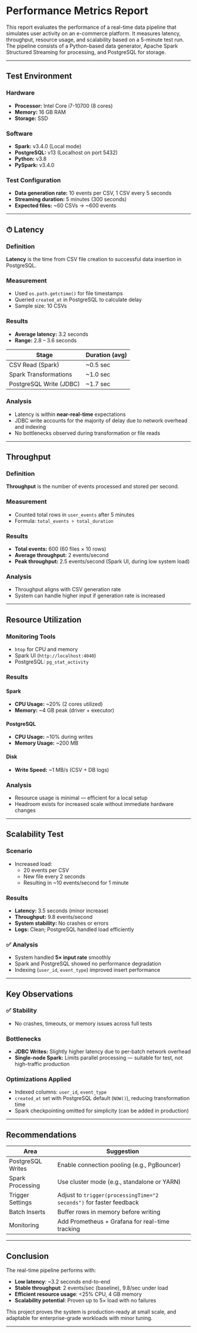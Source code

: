 #  Performance Metrics Report

This report evaluates the performance of a real-time data pipeline that simulates user activity on an e-commerce platform. It measures latency, throughput, resource usage, and scalability based on a 5-minute test run. The pipeline consists of a Python-based data generator, Apache Spark Structured Streaming for processing, and PostgreSQL for storage.

---

##  Test Environment

###  Hardware
- **Processor:** Intel Core i7-10700 (8 cores)
- **Memory:** 16 GB RAM
- **Storage:** SSD

###  Software
- **Spark:** v3.4.0 (Local mode)
- **PostgreSQL:** v13 (Localhost on port 5432)
- **Python:** v3.8
- **PySpark:** v3.4.0

###  Test Configuration
- **Data generation rate:** 10 events per CSV, 1 CSV every 5 seconds
- **Streaming duration:** 5 minutes (300 seconds)
- **Expected files:** ~60 CSVs → ~600 events

---

## ⏱ Latency

###  Definition  
**Latency** is the time from CSV file creation to successful data insertion in PostgreSQL.

###  Measurement  
- Used `os.path.getctime()` for file timestamps  
- Queried `created_at` in PostgreSQL to calculate delay  
- Sample size: 10 CSVs

###  Results
- **Average latency:** 3.2 seconds
- **Range:** 2.8 – 3.6 seconds

| Stage               | Duration (avg) |
|---------------------|----------------|
| CSV Read (Spark)    | ~0.5 sec       |
| Spark Transformations | ~1.0 sec       |
| PostgreSQL Write (JDBC) | ~1.7 sec       |

###  Analysis
- Latency is within **near-real-time** expectations  
- JDBC write accounts for the majority of delay due to network overhead and indexing  
- No bottlenecks observed during transformation or file reads

---

##  Throughput

###  Definition  
**Throughput** is the number of events processed and stored per second.

###  Measurement  
- Counted total rows in `user_events` after 5 minutes  
- Formula: `total_events ÷ total_duration`

###  Results
- **Total events:** 600 (60 files × 10 rows)
- **Average throughput:** 2 events/second
- **Peak throughput:** 2.5 events/second (Spark UI, during low system load)

###  Analysis
- Throughput aligns with CSV generation rate  
- System can handle higher input if generation rate is increased

---

##  Resource Utilization

###  Monitoring Tools  
- `htop` for CPU and memory  
- Spark UI (`http://localhost:4040`)  
- PostgreSQL: `pg_stat_activity`

###  Results

#### Spark
- **CPU Usage:** ~20% (2 cores utilized)
- **Memory:** ~4 GB peak (driver + executor)

#### PostgreSQL
- **CPU Usage:** ~10% during writes
- **Memory Usage:** ~200 MB

#### Disk
- **Write Speed:** ~1 MB/s (CSV + DB logs)

###  Analysis
- Resource usage is minimal — efficient for a local setup  
- Headroom exists for increased scale without immediate hardware changes

---

##  Scalability Test

###  Scenario
- Increased load:  
  - 20 events per CSV  
  - New file every 2 seconds  
  - Resulting in ~10 events/second for 1 minute

###  Results
- **Latency:** 3.5 seconds (minor increase)
- **Throughput:** 9.8 events/second
- **System stability:** No crashes or errors
- **Logs:** Clean; PostgreSQL handled load efficiently

### ✅ Analysis
- System handled **5× input rate** smoothly  
- Spark and PostgreSQL showed no performance degradation  
- Indexing (`user_id`, `event_type`) improved insert performance

---

##  Key Observations

### ✅ Stability
- No crashes, timeouts, or memory issues across full tests

###  Bottlenecks
- **JDBC Writes:** Slightly higher latency due to per-batch network overhead  
- **Single-node Spark:** Limits parallel processing — suitable for test, not high-traffic production

###  Optimizations Applied
- Indexed columns: `user_id`, `event_type`  
- `created_at` set with PostgreSQL default (`NOW()`), reducing transformation time  
- Spark checkpointing omitted for simplicity (can be added in production)

---

##  Recommendations

| Area             | Suggestion                                      |
|------------------|--------------------------------------------------|
| PostgreSQL Writes | Enable connection pooling (e.g., PgBouncer)     |
| Spark Processing  | Use cluster mode (e.g., standalone or YARN)     |
| Trigger Settings  | Adjust to `trigger(processingTime="2 seconds")` for faster feedback |
| Batch Inserts     | Buffer rows in memory before writing            |
| Monitoring        | Add Prometheus + Grafana for real-time tracking |

---

##  Conclusion

The real-time pipeline performs with:
- **Low latency**: ~3.2 seconds end-to-end
- **Stable throughput**: 2 events/sec (baseline), 9.8/sec under load
- **Efficient resource usage**: <25% CPU, 4 GB memory
- **Scalability potential**: Proven up to 5× load with no failures

This project proves the system is production-ready at small scale, and adaptable for enterprise-grade workloads with minor tuning.

---
